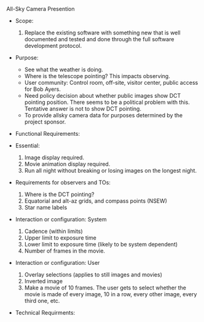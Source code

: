 All-Sky Camera Presention 

* Scope:
  1. Replace the existing software with something new that is well documented and tested and done through the full software development protocol.

* Purpose:
  - See what the weather is doing.
  - Where is the telescope pointing?  This impacts observing.
  - User community: Control room, off-site, visitor center, public access for Bob Ayers. 
  - Need policy decision about whether public images show DCT pointing position. 
      There seems to be a political problem with this.  Tentative answer is not to show DCT pointing. 
  - To provide allsky camera data for purposes determined by the project sponsor.


* Functional Requirements:
 * Essential:
    1. Image display required. 
    2. Movie animation display required.
    3. Run all night without breaking or losing images on the longest night.
  * Requirements for observers and TOs:  
    1. Where is the DCT pointing? 
    2. Equatorial and alt-az grids, and compass points (NSEW)
    3. Star name labels
  * Interaction or configuration: System
    1. Cadence (within limits) 
    2. Upper limit to exposure time 
    3. Lower limit to exposure time (likely to be system dependent)
    4. Number of frames in the movie. 
  * Interaction or configuration: User
    1. Overlay selections (applies to still images and movies)
    2. Inverted image 
    3. Make a movie of 10 frames.  The user gets to select whether the movie is
        made of every image, 10 in a row, every other image, every third one, etc.
        
* Technical Requirments:

